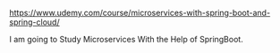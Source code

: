 https://www.udemy.com/course/microservices-with-spring-boot-and-spring-cloud/

I am going to Study Microservices
With the Help of SpringBoot.